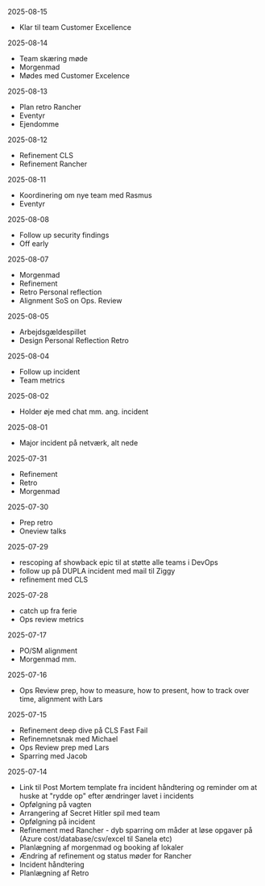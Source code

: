 2025-08-15
- Klar til team Customer Excellence

2025-08-14
- Team skæring møde
- Morgenmad
- Mødes med Customer Excelence
  
2025-08-13
- Plan retro Rancher
- Eventyr
- Ejendomme

2025-08-12
- Refinement CLS
- Refinement Rancher

2025-08-11
- Koordinering om nye team med Rasmus
- Eventyr

2025-08-08
- Follow up security findings
- Off early
    
2025-08-07
- Morgenmad
- Refinement
- Retro Personal reflection
- Alignment SoS on Ops. Review

2025-08-05
- Arbejdsgældespillet
- Design Personal Reflection Retro

2025-08-04
- Follow up incident
- Team metrics

2025-08-02
- Holder øje med chat mm. ang. incident

2025-08-01
- Major incident på netværk, alt nede

2025-07-31
- Refinement
- Retro
- Morgenmad

2025-07-30
- Prep retro
- Oneview talks

2025-07-29
- rescoping af showback epic til at støtte alle teams i DevOps
- follow up på DUPLA incident med mail til Ziggy
- refinement med CLS

2025-07-28
- catch up fra ferie
- Ops review metrics

2025-07-17
- PO/SM alignment
- Morgenmad mm. 

2025-07-16
- Ops Review prep, how to measure, how to present, how to track over time, alignment with Lars

2025-07-15
- Refinement deep dive på CLS Fast Fail
- Refinemnetsnak med Michael
- Ops Review prep med Lars
- Sparring med Jacob

2025-07-14
- Link til Post Mortem template fra incident håndtering og reminder om at huske at "rydde op" efter ændringer lavet i incidents
- Opfølgning på vagten
- Arrangering af Secret Hitler spil med team
- Opfølgning på incident
- Refinement med Rancher - dyb sparring om måder at løse opgaver på (Azure cost/database/csv/excel til Sanela etc)
- Planlægning af morgenmad og booking af lokaler
- Ændring af refinement og status møder for Rancher
- Incident håndtering
- Planlægning af Retro
